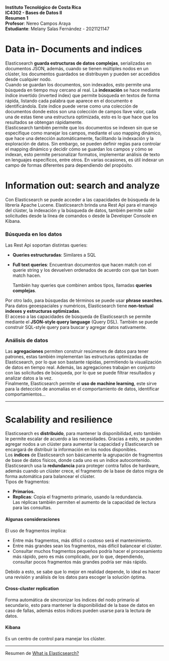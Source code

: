 **Instituto Tecnológico de Costa Rica** <br>
**IC4302 - Bases de Datos II** <br>
**Resumen 1** <br>
**Profesor**: Nereo Campos Araya <br>
**Estudiante**: Melany Salas Fernández - 2021121147 <br>

# Data in- Documents and indices 

Elasticsearch **guarda estructuras de datos complejas**, serializadas en documentos JSON, además, cuando se tienen múltiples nodos en un clúster, los documentos guardados se distribuyen y pueden ser accedidos desde cualquier nodo. <br>
Cuando se guardan los documentos, son indexados, esto permite una búsqueda en tiempo muy cercano al real. La **indexación** se hace mediante índice invertido (inverted index) que permite búsqueda en textos de forma rápida, listando cada palabra que aparece en el documento e identificándola. Este índice puede verse como una colección de documentos donde estos son una colección de campos llave valor, cada una de estas tiene una estructura optimizada, esto es lo que hace que los resultados se obtengan rápidamente. <br>
Elasticsearch también permite que los documentos se indexen sin que se especifique como manejar los campos, mediante el uso mapping dinámico, que hace una detección automáticamente, facilitando la indexación y la exploración de datos. Sin embargo, se pueden definir reglas para controlar el mapping dinámico y decidir cómo se guardan los campos y cómo se indexan, esto permite personalizar formatos, implementar análisis de texto en lenguajes específicos, entre otros. En varias ocasiones, es útil indexar un campo de formas diferentes para dependiendo del propósito. <br>

# Information out: search and analyze

Con Elasticsearch se puede acceder a las capacidades de búsqueda de la librería Apache Lucene. Elasticsearch brinda una Rest Api para el manejo del clúster, la indexación y la búsqueda de datos, también permite subir solicitudes desde la línea de comandos o desde la Developer Console en Kibana.<br>

### Búsqueda en los datos

Las Rest Api soportan distintas queries:

* **Queries estructuradas**: Similares a SQL <br>
* **Full text queries**: Encuentran documentos que hacen match con el querie string y los devuelven ordenados de acuerdo con que tan buen match hacen. <br>

   También hay queries que combinen ambos tipos, llamadas **queries complejas**. <br>

Por otro lado, para búsquedas de términos se puede usar **phrase searches**. Para datos geoespaciales y numéricos, Elasticsearch tiene **non-textual indexes y estructuras optimizadas**. <br>
El acceso a las capacidades de búsqueda de Elasticsearch se permite mediante el **JSON-style query language** (Query DSL). También se puede construir SQL-style query para buscar y agregar datos nativamente. <br>

### Análisis de datos

Las **agregaciones** permiten construir resúmenes de datos para tener patrones, estas también implementan las estructuras optimizadas de Elasticsearch, por lo que son bastante rápidas, permitiendo la visualización de datos en tiempo real. Además, las agregaciones trabajan en conjunto con las solicitudes de búsqueda, por lo que se puede filtrar resultados y analizar datos a la vez. <br>
Finalmente, Elasticsearch permite el **uso de machine learning**, este sirve para la detección de anomalías en el comportamiento de datos, identificar comportamientos…

----------------------------------------------------------------------------------------

# Scalability and resilience

Elasticsearch es **distribuido**, para mantener la disponibilidad, esto también le permite escalar de acuerdo a las necesidades. Gracias a esto, se pueden agregar nodos a un clúster para aumentar la capacidad y Elasticsearch se encargará de distribuir la información en los nodos disponibles.<br>
Los **índices** de Elasticsearch son básicamente la agrupación de fragmentos de base de datos físicos, donde cada uno es un índice autocontenido. <br>
Elasticsearch usa la **redundancia** para proteger contra fallos de hardware, además cuando un clúster crece, el fragmento de la base de datos migra de forma automática para balancear el clúster. <br>
Tipos de fragmentos: <br>

* **Primarios.**
* **Replicas**: Copia el fragmento primario, usando la redundancia. <br>
Las réplicas también permiten el aumento de la capacidad de lectura para las consultas.

#### Algunas consideraciones

El uso de fragmentos implica:

* Entre más fragmentos, más difícil o costoso será el mantenimiento.
* Entre más grandes sean los fragmentos, más difícil balancear el clúster.
* Consultar muchos fragmentos pequeños podría hacer el procesamiento más rápido, pero es más complicado, por lo que, dependiendo, consultar pocos fragmentos más grandes podría ser más rápido.

Debido a esto, se sabe que lo mejor en realidad depende, lo ideal es hacer una revisión y análisis de los datos para escoger la solución óptima.

#### Cross-cluster replication

Forma automática de sincronizar los índices del nodo primario al secundario, esto para mantener la disponibilidad de la base de datos en caso de fallas, además estos índices pueden usarse para la lectura de datos.

#### Kibana

Es un centro de control para manejar los clúster. <br>

----------------------------------------------------------------------------------------
Resumen de [What is Elasticsearch?](https://www.elastic.co/guide/en/elasticsearch/reference/current/elasticsearch-intro.html)
